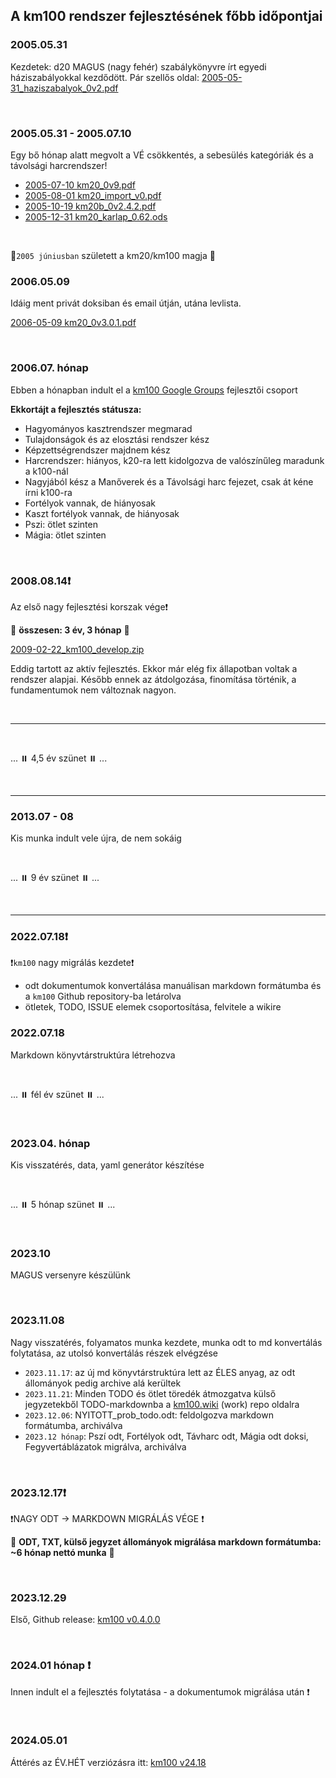 ## A km100 rendszer fejlesztésének főbb időpontjai

### 2005.05.31
Kezdetek: d20 MAGUS (nagy fehér) szabálykönyvre írt egyedi háziszabályokkal kezdődött. Pár szellős oldal: [2005-05-31_haziszabalyok_0v2.pdf](https://github.com/kaktusztea/km100/raw/master/archive/history/2005-05-31_haziszabalyok_0v2.pdf?raw=true)

<br />

### 2005.05.31 - 2005.07.10
Egy bő hónap alatt megvolt a VÉ csökkentés, a sebesülés kategóriák és a távolsági harcrendszer!
- [2005-07-10 km20_0v9.pdf](https://github.com/kaktusztea/km100/raw/master/archive/history/2005-07-10_km20_0v9.pdf?raw=true)
- [2005-08-01 km20_import_v0.pdf](https://github.com/kaktusztea/km100/raw/master/archive/history/2005-08-01_km20_import_v0.pdf?raw=true)
- [2005-10-19 km20b_0v2.4.2.pdf](https://github.com/kaktusztea/km100/raw/master/archive/history/2005-10-19_km20b_0v2.4.2.pdf)
- [2005-12-31 km20_karlap_0.62.ods](https://github.com/kaktusztea/km100/raw/master/archive/history/2005-12-31_km20_karlap_0.62.ods?raw=true)

<br />

🔆`2005 júniusban` született a km20/km100 magja 🔆

### 2006.05.09
Idáig ment privát doksiban és email útján, utána levlista.

[2006-05-09 km20_0v3.0.1.pdf](https://github.com/kaktusztea/km100/raw/master/archive/history/2006-05-09_km20_0v3.0.1.pdf?raw=true)

<br />

### 2006.07. hónap

Ebben a hónapban indult el a [km100 Google Groups](https://groups.google.com/g/km100) fejlesztői csoport

**Ekkortájt a fejlesztés státusza:**
  - Hagyományos kasztrendszer megmarad
  - Tulajdonságok és az elosztási rendszer kész
  - Képzettségrendszer majdnem kész
  - Harcrendszer: hiányos, k20-ra lett kidolgozva de valószínűleg maradunk a k100-nál
  - Nagyjából kész a Manőverek és a Távolsági harc fejezet, csak át kéne írni k100-ra
  - Fortélyok vannak, de hiányosak
  - Kaszt fortélyok vannak, de hiányosak
  - Pszi: ötlet szinten
  - Mágia: ötlet szinten

<br />

### 2008.08.14❗

Az első nagy fejlesztési korszak vége❗

🔆 **összesen: 3 év, 3 hónap** 🔆

[2009-02-22_km100_develop.zip](https://github.com/kaktusztea/km100/raw/master/archive/history/2009-02-22_km100_develop.zip?raw=true)

Eddig tartott az aktív fejlesztés. Ekkor már elég fix állapotban voltak a rendszer alapjai. Később ennek az átdolgozása, finomítása történik, a fundamentumok nem változnak nagyon.

<br />

---

<br />

...  ⏸️  4,5 év szünet ⏸️  ...

<br />

---
### 2013.07 - 08

Kis munka indult vele újra, de nem sokáig

<br />

...  ⏸️ 9 év szünet ⏸️  ...

<br />

---
### 2022.07.18❗

❗`km100` nagy migrálás kezdete❗
- odt dokumentumok konvertálása manuálisan markdown formátumba és a `km100` Github repository-ba letárolva
- ötletek, TODO, ISSUE elemek csoportosítása, felvitele a wikire

### 2022.07.18

Markdown könyvtárstruktúra létrehozva

<br />

... ⏸️ fél év szünet ⏸️ ...

<br />

### 2023.04. hónap

Kis visszatérés, data, yaml generátor készítése

<br />

... ⏸️ 5 hónap szünet ⏸️ ...

<br />

### 2023.10

MAGUS versenyre készülünk

<br />

### 2023.11.08

Nagy visszatérés, folyamatos munka kezdete, munka odt to md konvertálás folytatása, az utolsó konvertálás részek elvégzése
- `2023.11.17`: az új md könyvtárstruktúra lett az ÉLES anyag, az odt állományok pedig archive alá kerültek
- `2023.11.21`: Minden TODO és ötlet töredék átmozgatva külső jegyzetekből TODO-markdownba a [km100.wiki](https://github.com/kaktusztea/km100/wiki) (work) repo oldalra
- `2023.12.06`: NYITOTT_prob_todo.odt: feldolgozva markdown formátumba, archiválva
-  `2023.12 hónap`: Pszí odt, Fortélyok odt, Távharc odt, Mágia odt doksi, Fegyvertáblázatok migrálva, archiválva

<br />

### 2023.12.17❗

❗NAGY ODT → MARKDOWN MIGRÁLÁS VÉGE ❗

🔆 **ODT, TXT, külső jegyzet állományok migrálása markdown formátumba:  ~6 hónap nettó munka** 🔆

<br />

### 2023.12.29

Első, Github release: [km100 v0.4.0.0](https://github.com/kaktusztea/km100/releases/tag/0.4.0.0)

<br />

### 2024.01 hónap ❗

Innen indult el a fejlesztés folytatása - a dokumentumok migrálása után ❗

<br />

### 2024.05.01

Áttérés az ÉV.HÉT verziózásra itt: [km100 v24.18](https://github.com/kaktusztea/km100/releases/tag/24.18)
